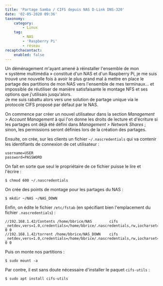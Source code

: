 ```yaml
---
title: 'Partage Samba / CIFS depuis NAS D-Link DNS-320'
date: '02-05-2020 09:36'
taxonomy:
    category:
        - Linux
    tag:
        - NAS
        - 'Raspberry Pi'
        - réseau
recaptchacontact:
    enabled: false
---
```


Un déménagement m'ayant amené à réinstaller l'ensemble de mon «&nbsp;système multimédia&nbsp;» constitué d'un NAS et d'un Raspberry Pi, je me suis trouvé une nouvelle fois à avoir le plus grand mal à mettre en place le partage des partitions de mon NAS vers l'ensemble de mes terminaux... et impossible de réutiliser de manière satisfaisante le montage NFS et ses options que j'utilisais jusqu'alors.      
Je me suis rabattu alors vers une solution de partage unique via le protocole CIFS proposé par défaut par le NAS.

On commence par créer un nouvel utilisateur dans la section _Management > Account Management_ à qui l'on donne les droits de lecture et d'écriture si les partages ont déjà été défini dans _Management > Network Shares_&nbsp;; sinon, les permissions seront définies lors de la création des partages.

Ensuite, on crée, sur les clients un fichier `~/.nascredentials` qui va contenir les identifiants de connexion de cet utilisateur&nbsp;:

```plain
username=USER
password=PASSWORD
```
On fait en sorte que seul le propriétaire de ce fichier puisse le lire et l'écrire&nbsp;:

```shell
$ chmod 600 ~/.nascredentials
```

On crée des points de montage pour les partages du NAS&nbsp;:

```shell
$ mkdir ~/NAS ~/NAS_DOWN
```

Enfin, on édite le fichier `/etc/fstab` (en spécifiant bien l'emplacement du fichier `.nascredentials`)&nbsp;:

```plain
//192.168.1.42/Contents /home/bbrice/NAS 		cifs 	_netdev,vers=1.0,credentials=/home/bbrice/.nascredentials,rw,iocharset=utf8 0 0
//192.168.1.42/torrent /home/bbrice/NAS_DOWN 	cifs 	_netdev,vers=1.0,credentials=/home/bbrice/.nascredentials,rw,iocharset=utf8 0 0
```

Puis on monte nos partitions&nbsp;:

```shell
$ sudo mount -a
```

Par contre, il est sans doute nécessaire d'installer le paquet `cifs-utils`&nbsp;:

```shell
$ sudo apt install cifs-utils
```